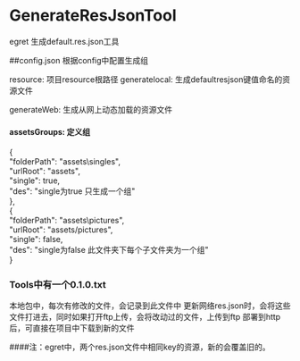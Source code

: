 # GenerateResJsonTool
egret 生成default.res.json工具

##config.json
根据config中配置生成组

resource: 项目resource根路径
generatelocal: 生成defaultresjson键值命名的资源文件

generateWeb: 生成从网上动态加载的资源文件

#### assetsGroups: 定义组
{  
    "folderPath": "assets\\singles",  
    "urlRoot": "assets",  
    "single": true,  
    "des": "single为true 只生成一个组"  
},  
{  
    "folderPath": "assets\\pictures",  
    "urlRoot": "assets/pictures",  
    "single": false,  
    "des": "single为false 此文件夹下每个子文件夹为一个组"  
}

### Tools中有一个0.1.0.txt
本地包中，每次有修改的文件，会记录到此文件中
更新网络res.json时，会将这些文件打进去，同时如果打开ftp上传，会将改动过的文件，上传到ftp
部署到http后，可直接在项目中下载到新的文件

####注：egret中，两个res.json文件中相同key的资源，新的会覆盖旧的。
